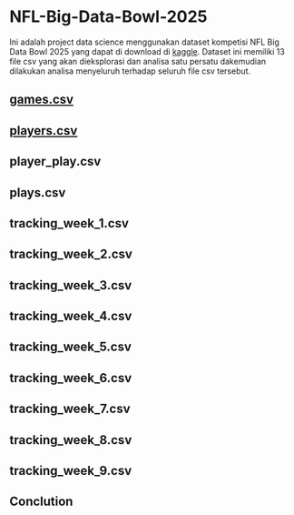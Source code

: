 # NFL-Big-Data-Bowl-2025
Ini adalah project data science menggunakan dataset kompetisi NFL Big Data Bowl 2025 yang dapat di download di [kaggle](https://www.kaggle.com/competitions/nfl-big-data-bowl-2025/data?select=games.csv).
Dataset ini memiliki 13 file csv yang akan dieksplorasi dan analisa satu persatu dakemudian dilakukan analisa menyeluruh terhadap seluruh file csv tersebut.

## [games.csv](https://github.com/hanru789/NFL-Big-Data-Bowl-2025/blob/main/about-games.ipynb)

## [players.csv](https://github.com/hanru789/NFL-Big-Data-Bowl-2025/blob/main/about-players.ipynb)

## player_play.csv

## plays.csv

## tracking_week_1.csv

## tracking_week_2.csv

## tracking_week_3.csv

## tracking_week_4.csv

## tracking_week_5.csv

## tracking_week_6.csv

## tracking_week_7.csv

## tracking_week_8.csv

## tracking_week_9.csv

## Conclution
